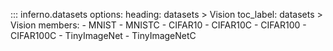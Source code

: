 ::: inferno.datasets
    options:
        heading: datasets > Vision
        toc_label: datasets > Vision
        members:
        - MNIST
        - MNISTC
        - CIFAR10
        - CIFAR10C
        - CIFAR100
        - CIFAR100C
        - TinyImageNet
        - TinyImageNetC